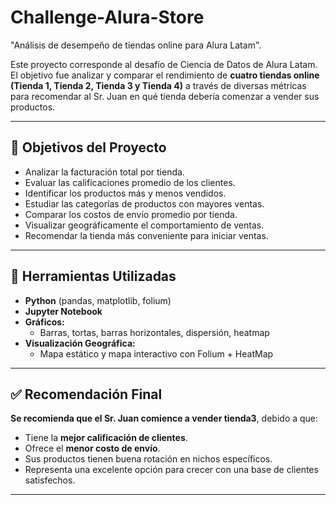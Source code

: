 # Challenge-Alura-Store
"Análisis de desempeño de tiendas online para Alura Latam".

Este proyecto corresponde al desafío de Ciencia de Datos de Alura Latam. El objetivo fue analizar y comparar el rendimiento de **cuatro tiendas online (Tienda 1, Tienda 2, Tienda 3 y Tienda 4)** a través de diversas métricas para recomendar al Sr. Juan en qué tienda debería comenzar a vender sus productos.

---

## 📌 Objetivos del Proyecto

- Analizar la facturación total por tienda.
- Evaluar las calificaciones promedio de los clientes.
- Identificar los productos más y menos vendidos.
- Estudiar las categorías de productos con mayores ventas.
- Comparar los costos de envío promedio por tienda.
- Visualizar geográficamente el comportamiento de ventas.
- Recomendar la tienda más conveniente para iniciar ventas.

---

## 🧰 Herramientas Utilizadas

- **Python** (pandas, matplotlib, folium)
- **Jupyter Notebook**
- **Gráficos:**
  - Barras, tortas, barras horizontales, dispersión, heatmap
- **Visualización Geográfica:**
  - Mapa estático y mapa interactivo con Folium + HeatMap

---

## ✅ Recomendación Final

**Se recomienda que el Sr. Juan comience a vender tienda3**, debido a que:

- Tiene la **mejor calificación de clientes**.
- Ofrece el **menor costo de envío**.
- Sus productos tienen buena rotación en nichos específicos.
- Representa una excelente opción para crecer con una base de clientes satisfechos.

---
